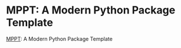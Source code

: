 # MPPT: A Modern Python Package Template

[MPPT](https://github.com/shenxiangzhuang/python-package-template): A Modern Python Package Template


